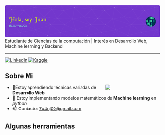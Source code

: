 ![Banner presentación](github-header-image.png)
Estudiante de Ciencias de la computación | Interés en Desarrollo Web, Machine learning y Backend 
***
[![LinkedIn](https://img.shields.io/badge/linkedin-%230077B5.svg?style=for-the-badge&logo=linkedin&logoColor=white)](https://www.linkedin.com/in/juan-josé-salazar-giraldo-1a4157329)
[![Kaggle](https://img.shields.io/badge/Kaggle-035a7d?style=for-the-badge&logo=kaggle&logoColor=white)](https://www.kaggle.com/juanjossalazar)

## Sobre Mi
<img align= "right" src= "https://media.giphy.com/media/QXwtfadqo7wbfmT46H/giphy.gif?cid=ecf05e477elu1b2kvrys00sxpwcy3upq1iomejnjfzyjmt4d&ep=v1_gifs_search&rid=giphy.gif&ct=g" width=178>

- 🌱Estoy aprendiendo técnicas variadas de **Desarrollo Web**
- 🔭 Estoy implementando modelos matemáticos de **Machine learning** en *python*
- 📫 Contacto: 7u4nj00@gmail.com

## Algunas herramientas


